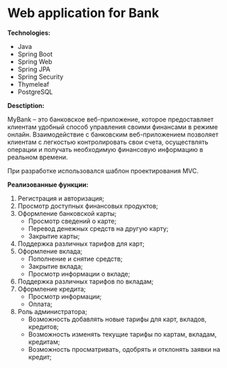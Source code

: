 # Web application for Bank

**Technologies:** 
- Java
- Spring Boot
- Spring Web 
- Spring JPA
- Spring Security
- Thymeleaf
- PostgreSQL

**Desctiption:**

MyBank – это банковское веб-приложение, которое предоставляет клиентам удобный способ управления своими финансами в режиме онлайн. Взаимодействие с банковским веб-приложением позволяет клиентам с легкостью контролировать свои счета, осуществлять операции и получать необходимую финансовую информацию в реальном времени.

При разработке использовался шаблон проектирования MVC.

**Реализованные функции:**
1. Регистрация и авторизация;
2. Просмотр доступных финансовых продуктов;
3. Оформление банковской карты;
   - Просмотр сведений о карте;
   - Перевод денежных средств на другую карту;
   - Закрытие карты;
4. Поддержка различных тарифов для карт;
5. Оформление вклада;
   - Пополнение и снятие средств;
   - Закрытие вклада;
   - Просмотр информации о вкладе;
6.	Поддержка различных тарифов по вкладам;
7.	Оформление кредита;
    - Просмотр информации;
    - Оплата;
8. Роль администратора;
   - Возможность добавлять новые тарифы для карт, вкладов, кредитов;
   - Возможность изменять текущие тарифы по картам, вкладам, кредитам;
   - Возможность просматривать, одобрять и отклонять заявки на кредит;

